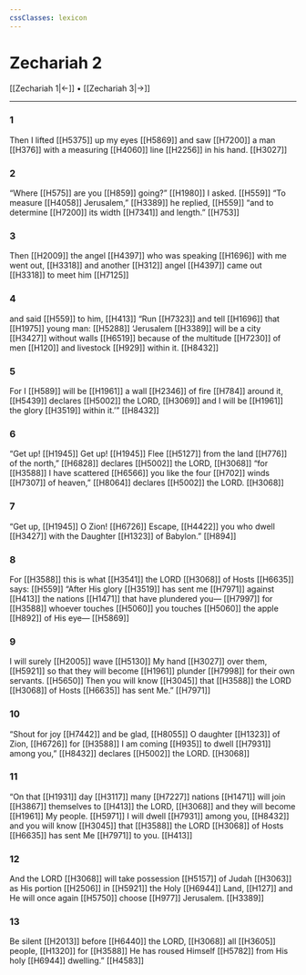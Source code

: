 ```yaml
---
cssClasses: lexicon
---
```


# Zechariah 2

[[Zechariah 1|←]] • [[Zechariah 3|→]]

---

### 1
Then I lifted [[H5375]] up my eyes [[H5869]] and saw [[H7200]] a man [[H376]] with a measuring [[H4060]] line [[H2256]] in his hand. [[H3027]]

### 2
“Where [[H575]] are you [[H859]] going?” [[H1980]] I asked. [[H559]] “To measure [[H4058]] Jerusalem,” [[H3389]] he replied, [[H559]] “and to determine [[H7200]] its width [[H7341]] and length.” [[H753]]

### 3
Then [[H2009]] the angel [[H4397]] who was speaking [[H1696]] with me went out, [[H3318]] and another [[H312]] angel [[H4397]] came out [[H3318]] to meet him [[H7125]]

### 4
and said [[H559]] to him, [[H413]] “Run [[H7323]] and tell [[H1696]] that [[H1975]] young man: [[H5288]] ‘Jerusalem [[H3389]] will be a city [[H3427]] without walls [[H6519]] because of the multitude [[H7230]] of men [[H120]] and livestock [[H929]] within it. [[H8432]]

### 5
For I [[H589]] will be [[H1961]] a wall [[H2346]] of fire [[H784]] around it, [[H5439]] declares [[H5002]] the LORD, [[H3069]] and I will be [[H1961]] the glory [[H3519]] within it.’” [[H8432]]

### 6
“Get up! [[H1945]] Get up! [[H1945]] Flee [[H5127]] from the land [[H776]] of the north,” [[H6828]] declares [[H5002]] the LORD, [[H3068]] “for [[H3588]] I have scattered [[H6566]] you like the four [[H702]] winds [[H7307]] of heaven,” [[H8064]] declares [[H5002]] the LORD. [[H3068]]

### 7
“Get up, [[H1945]] O Zion! [[H6726]] Escape, [[H4422]] you who dwell [[H3427]] with the Daughter [[H1323]] of Babylon.” [[H894]]

### 8
For [[H3588]] this is what [[H3541]] the LORD [[H3068]] of Hosts [[H6635]] says: [[H559]] “After His glory [[H3519]] has sent me [[H7971]] against [[H413]] the nations [[H1471]] that have plundered you— [[H7997]] for [[H3588]] whoever touches [[H5060]] you  touches [[H5060]] the apple [[H892]] of His eye— [[H5869]]

### 9
I will surely [[H2005]] wave [[H5130]] My hand [[H3027]] over them, [[H5921]] so that they will become [[H1961]] plunder [[H7998]] for their own servants. [[H5650]] Then you will know [[H3045]] that [[H3588]] the LORD [[H3068]] of Hosts [[H6635]] has sent Me.” [[H7971]]

### 10
“Shout for joy [[H7442]] and be glad, [[H8055]] O daughter [[H1323]] of Zion, [[H6726]] for [[H3588]] I am coming [[H935]] to dwell [[H7931]] among you,” [[H8432]] declares [[H5002]] the LORD. [[H3068]]

### 11
“On that [[H1931]] day [[H3117]] many [[H7227]] nations [[H1471]] will join [[H3867]] themselves to [[H413]] the LORD, [[H3068]] and they will become [[H1961]] My  people. [[H5971]] I will dwell [[H7931]] among you, [[H8432]] and you will know [[H3045]] that [[H3588]] the LORD [[H3068]] of Hosts [[H6635]] has sent Me [[H7971]] to you. [[H413]]

### 12
And the LORD [[H3068]] will take possession [[H5157]] of Judah [[H3063]] as His portion [[H2506]] in [[H5921]] the Holy [[H6944]] Land, [[H127]] and He will once again [[H5750]] choose [[H977]] Jerusalem. [[H3389]]

### 13
Be silent [[H2013]] before [[H6440]] the LORD, [[H3068]] all [[H3605]] people, [[H1320]] for [[H3588]] He has roused Himself [[H5782]] from His holy [[H6944]] dwelling.” [[H4583]]

